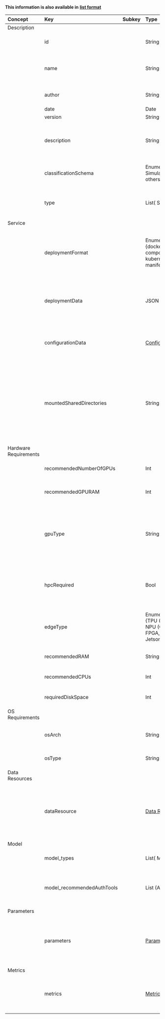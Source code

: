 
<style>
  .md-content__button {
    display: none;
  }
</style>

**This information is also available in** **[list format](/attributes/microservice/)**

| Concept               | Key                        | Subkey   | Type                                                                | Example Value                                                                                 | Comment                                                                                                                                                             | Condition   |
|:----------------------|:---------------------------|:---------|:--------------------------------------------------------------------|:----------------------------------------------------------------------------------------------|:--------------------------------------------------------------------------------------------------------------------------------------------------------------------|:------------|
| Description           |                            |          |                                                                     |                                                                                               |                                                                                                                                                                     |             |
|                       | id                         |          | String                                                              | microservice_12312124                                                                         | unique DIGITbrain reference                                                                                                                                         | auto        |
|                       | name                       |          | String                                                              | Object Detection for faulty parts                                                             | human readable short, yet descriptive name of the Microservice                                                                                                      | mandatory   |
|                       | author                     |          | String                                                              | DFKI                                                                                          | name of the authoring entity                                                                                                                                        | mandatory   |
|                       | date                       |          | Date                                                                | 06.04.2021                                                                                    | creation date                                                                                                                                                       | auto        |
|                       | version                    |          | String                                                              | 1.0                                                                                           | version                                                                                                                                                             | mandatory   |
|                       | description                |          | String                                                              | This microservices solves a certain problem using very specific methods...                    | human readable short description of the Microservice's capabilities                                                                                                 | mandatory   |
|                       | classificationSchema       |          | Enumeration { Simulation, ML, others }                              | other                                                                                         | fine-granular classification of the Microservice                                                                                                                    | mandatory   |
|                       | type                       |          | List( String)                                                       | {neural network, deep learning, convolutional neural network, CNN}                            | detailed type of the microservice, list of keywords                                                                                                                 | mandatory   |
| Service               |                            |          |                                                                     |                                                                                               |                                                                                                                                                                     |             |
|                       | deploymentFormat           |          | Enumeration {docker-compose, kubernetes-manifest}                   | docker-compose                                                                                | identifier of the deployment environment required to deploy the Microservice's container                                                                            | mandatory   |
|                       | deploymentData             |          | JSON                                                                | See https://github.com/UoW-CPC/ADTGenerator/blob/main/examples/metadata_microservice.json#L30 | JSON of docker-compose or kubernetes manifest required to run the container                                                                                         | mandatory   |
|                       | configurationData          |          | [ConfigurationData](../configurationdata.md)                        |                                                                                               | List of objects specifying configuration file(s) content required by the service                                                                                    | optional    |
|                       | mountedSharedDirectories   |          | String                                                              | /data and /cfg are mounted on the host for data and configuration sharing, respectively.      | A note for developers of co-operating Microservices. Directories that should be shared to the host where this microservice can find required inputs / store outputs | optional    |
| Hardware Requirements |                            |          |                                                                     |                                                                                               |                                                                                                                                                                     |             |
|                       | recommendedNumberOfGPUs    |          | Int                                                                 | 2                                                                                             | recommended number of GPUs                                                                                                                                          | optional    |
|                       | recommendedGPURAM          |          | Int                                                                 | 6                                                                                             | recommended amount of GPU memory in GB                                                                                                                              | optional    |
|                       | gpuType                    |          | String                                                              | NVidia (compute capability >= 7.0)                                                            | a description of the type of GPUs, and further specifications, to allow the execution of the Microservice                                                           | optional    |
|                       | hpcRequired                |          | Bool                                                                | true                                                                                          | whether this Microservice requires an HPC environment to be executed efficiently                                                                                    | optional    |
|                       | edgeType                   |          | Enumeration {TPU (Google), NPU (Qualcomm), FPGA, NVIDIA Jetson AGX} | NVIDIA Jetson AGX                                                                             | required type of edge device to allow the execution of the Microservice                                                                                             | optional    |
|                       | recommendedRAM             |          | String                                                              | 16                                                                                            | recommended amount of memory in GB                                                                                                                                  | optional    |
|                       | recommendedCPUs            |          | Int                                                                 | 4                                                                                             | recommended number of CPU cores                                                                                                                                     | optional    |
|                       | requiredDiskSpace          |          | Int                                                                 | 42                                                                                            | required amount of disk space in GB                                                                                                                                 | optional    |
| OS Requirements       |                            |          |                                                                     |                                                                                               |                                                                                                                                                                     |             |
|                       | osArch                     |          | String                                                              | x86_64                                                                                        | supported os architecture. Defaults to x86                                                                                                                          | optional    |
|                       | osType                     |          | String                                                              | linux                                                                                         | supported os type. Defaults to Linux                                                                                                                                | optional    |
| Data Resources        |                            |          |                                                                     |                                                                                               |                                                                                                                                                                     |             |
|                       | dataResource               |          | [Data Resources](../data_resources.md)                              |                                                                                               | list of Data objects for each required data resource, specified using the "DATA" fields in the linked substructure                                                  | optional    |
| Model                 |                            |          |                                                                     |                                                                                               |                                                                                                                                                                     |             |
|                       | model_types                |          | List( ModelTypes)                                                   | {SavedModel (Tensorflow)}                                                                     | list of supported Model types                                                                                                                                       | optional    |
|                       | model_recommendedAuthTools |          | List (AuthTools)                                                    | {PreSTRA}                                                                                     | list of recommended AuthoringTools used to generate the Model                                                                                                       | optional    |
| Parameters            |                            |          |                                                                     |                                                                                               |                                                                                                                                                                     |             |
|                       | parameters                 |          | [Parameters](../parameters.md)                                      |                                                                                               | list of Parameter objects for each possible parameters, to be specified before deployment                                                                           | optional    |
| Metrics               |                            |          |                                                                     |                                                                                               |                                                                                                                                                                     |             |
|                       | metrics                    |          | [Metrics](../metrics.md)                                            |                                                                                               | list of Metric objects for each metric collected by the Microservice                                                                                                | optional    |